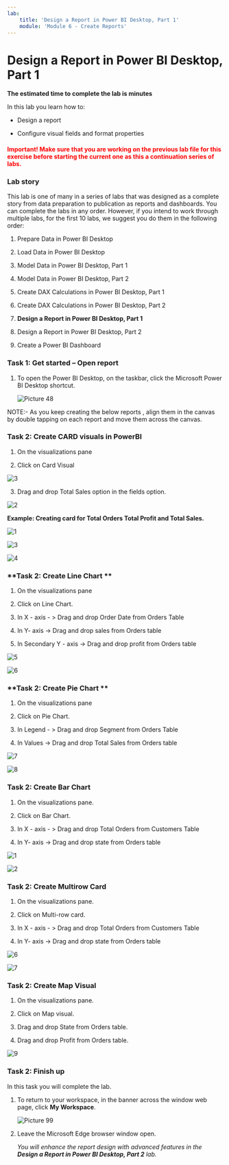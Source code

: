 ```yaml
---
lab:
    title: 'Design a Report in Power BI Desktop, Part 1'
    module: 'Module 6 - Create Reports'
---
```



# **Design a Report in Power BI Desktop, Part 1**

**The estimated time to complete the lab is  minutes**

In this lab you learn how to:

- Design a report

- Configure visual fields and format properties


<h4><span style="color:red;">Important! Make sure that you are working on the previous lab file for this exercise before starting the current one as this a continuation series of labs.</span></h4>


### **Lab story**

This lab is one of many in a series of labs that was designed as a complete story from data preparation to publication as reports and dashboards. You can complete the labs in any order. However, if you intend to work through multiple labs, for the first 10 labs, we suggest you do them in the following order:

1. Prepare Data in Power BI Desktop

2. Load Data in Power BI Desktop

3. Model Data in Power BI Desktop, Part 1

4. Model Data in Power BI Desktop, Part 2

5. Create DAX Calculations in Power BI Desktop, Part 1

6. Create DAX Calculations in Power BI Desktop, Part 2

7. **Design a Report in Power BI Desktop, Part 1**

8. Design a Report in Power BI Desktop, Part 2

9. Create a Power BI Dashboard


### **Task 1: Get started – Open report**

1. To open the Power BI Desktop, on the taskbar, click the Microsoft Power BI Desktop shortcut.

	![Picture 48](Linked_image_Files/07-design-report-in-power-bi-desktop_image3.png)

NOTE:- As you keep creating the below reports , align them in the canvas by double tapping on each report and move them across the canvas.

### **Task 2: Create CARD visuals in PowerBI**

1. On the visualizations pane 

2. Click on Card Visual

![3](https://github.com/Neha-Chiluka/power-bi-next-level/blob/master/Images/card.jpg?raw=true "3")

3. Drag and drop Total Sales option in the fields option.

![2](https://github.com/Neha-Chiluka/power-bi-next-level/blob/master/Images/totalsa.jpg?raw=true "2")

**Example:  Creating card for Total Orders Total Profit and Total Sales.**

![1](https://github.com/Neha-Chiluka/power-bi-next-level/blob/master/Images/totalordersc.jpg?raw=true "1")

![3](https://github.com/Neha-Chiluka/power-bi-next-level/blob/master/Images/totalprofitc.jpg?raw=true "3")

![4](https://github.com/Neha-Chiluka/power-bi-next-level/blob/master/Images/totalsalesc.jpg?raw=true "4")

### **Task 2: Create Line Chart **

1. On the visualizations pane 

2. Click on Line Chart.

3. In X - axis - > Drag and drop Order Date from Orders Table

4. In Y- axis -> Drag and drop sales from Orders table

5. In Secondary Y - axis -> Drag and drop profit from Orders table

![5](https://github.com/Neha-Chiluka/power-bi-next-level/blob/master/Images/line.jpg?raw=true "5")

![6](https://github.com/Neha-Chiluka/power-bi-next-level/blob/master/Images/linec.jpg?raw=true "6")

### **Task 2: Create Pie Chart **

1. On the visualizations pane 

2. Click on Pie Chart.

3. In Legend - > Drag and drop Segment from Orders Table

4. In Values -> Drag and drop Total Sales from Orders table

![7](https://github.com/Neha-Chiluka/power-bi-next-level/blob/master/Images/piedetail.jpg?raw=true "7")

![8](https://github.com/Neha-Chiluka/power-bi-next-level/blob/master/Images/pie.jpg?raw=true "8")

### Task 2: Create Bar Chart

1. On the visualizations pane.

2. Click on Bar Chart.

3. In X - axis - > Drag and drop Total Orders from Customers Table

4. In Y- axis -> Drag and drop state from Orders table

![1](https://github.com/Neha-Chiluka/power-bi-next-level/blob/master/Images/odersregion.jpg?raw=true "1")

![2](https://github.com/Neha-Chiluka/power-bi-next-level/blob/master/Images/barchart.jpg?raw=true "2")


### Task 2: Create Multirow Card

1. On the visualizations pane.

2. Click on Multi-row card.

3. In X - axis - > Drag and drop Total Orders from Customers Table

4. In Y- axis -> Drag and drop state from Orders table

![6](https://github.com/Neha-Chiluka/power-bi-next-level/blob/master/Images/multirow.jpg?raw=true "6")

![7](https://github.com/Neha-Chiluka/power-bi-next-level/blob/master/Images/multi.jpg?raw=true "7")

### Task 2: Create Map Visual

1. On the visualizations pane.

2. Click on Map visual.

3. Drag and drop State from Orders table.

4. Drag and drop Profit from Orders table.

![9](https://github.com/Neha-Chiluka/power-bi-next-level/blob/master/Images/map.jpg?raw=true "9")


### **Task 2: Finish up**

In this task you will complete the lab.

1. To return to your workspace, in the banner across the window web page, click **My Workspace**.

	![Picture 99](Linked_image_Files/07-design-report-in-power-bi-desktop_image72.png)

2. Leave the Microsoft Edge browser window open.

	*You will enhance the report design with advanced features in the **Design a Report in Power BI Desktop, Part 2** lab.*
